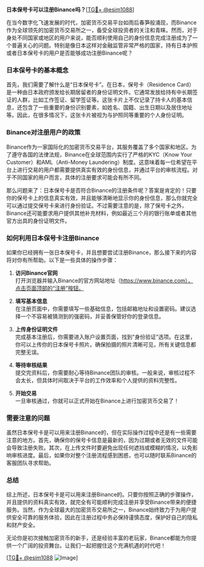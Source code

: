 **日本保号卡可以注册Binance吗？**[[TG💪+ @esim1088](https://t.me/s/esim1088)]

在当今数字化飞速发展的时代，加密货币交易平台如雨后春笋般涌现，而Binance作为全球领先的加密货币交易所之一，备受全球投资者的关注和青睐。然而，对于身处不同国家或地区的用户来说，能否顺利使用自己的身份信息完成注册成为了一个普遍关心的问题。特别是像日本这样对金融监管非常严格的国家，持有日本护照或者日本保号卡的用户是否能够成功注册Binance呢？

### 日本保号卡的基本概念

首先，我们需要了解什么是“日本保号卡”。在日本，保号卡（Residence Card）是一种由日本政府颁发给长期居留者的身份证明文件。它通常发放给持有中长期签证的人群，比如工作签证、留学签证等。这张卡片上不仅记录了持卡人的基本信息，还包含了一些重要的身份识别要素，如姓名、国籍、出生日期以及居住地址等。因此，在很多情况下，这张卡片被视为与护照同等重要的个人身份证明。

### Binance对注册用户的政策

Binance作为一家国际化的加密货币交易平台，其服务覆盖了多个国家和地区。为了遵守各国的法律法规，Binance在全球范围内实行了严格的KYC（Know Your Customer）和AML（Anti-Money Laundering）制度。这意味着每一位希望在平台上进行交易的用户都需要提供真实有效的身份信息，并通过平台的审核流程。对于不同国家的用户而言，具体的注册要求可能会有所不同。

那么问题来了：日本保号卡是否符合Binance的注册条件呢？答案是肯定的！只要你的保号卡上的信息真实有效，并且能够清晰地显示你的身份信息，那么你就完全可以通过提交保号卡来进行身份验证。不过需要注意的是，除了保号卡之外，Binance还可能要求用户提供其他补充材料，例如最近三个月的银行账单或者其他官方出具的身份证明文件。

### 如何利用日本保号卡注册Binance

如果你已经拥有一张日本保号卡，并且想要尝试注册Binance，那么接下来的内容将对你有所帮助。以下是一些具体的操作步骤：

1. **访问Binance官网**  
   打开浏览器并输入Binance的官方网站地址（https://www.binance.com），点击页面顶部的“注册”按钮。

2. **填写基本信息**  
   在注册页面中，你需要填写一些基础信息，包括邮箱地址和设置密码。建议选择一个不容易被猜测到的强密码，并妥善保管好你的登录信息。

3. **上传身份证明文件**  
   完成基本注册后，你需要进入账户设置页面，找到“身份验证”选项。在这里，你可以上传你的日本保号卡照片。确保拍摄的照片清晰可见，所有关键信息都完整无误。

4. **等待审核结果**  
   提交完资料后，你需要耐心等待Binance团队的审核。一般来说，审核过程不会太长，但具体时间取决于平台的工作效率和个人提供的资料完整性。

5. **开始交易**  
   一旦审核通过，你就可以正式开始在Binance上进行加密货币交易了！

### 需要注意的问题

虽然日本保号卡是可以用来注册Binance的，但在实际操作过程中还是有一些需要注意的地方。首先，确保你的保号卡信息是最新的，因为过期或者无效的文件可能会导致注册失败。其次，在上传文件时要避免出现任何遮挡或模糊的情况，以免影响审核进度。最后，如果你对整个注册流程感到困惑，也可以随时联系Binance的客服团队寻求帮助。

### 总结

综上所述，日本保号卡是可以用来注册Binance的。只要你按照正确的步骤操作，并且提供的资料真实有效，就完全有可能顺利完成注册并享受Binance带来的便捷服务。当然，作为全球最大的加密货币交易所之一，Binance始终致力于为用户提供安全可靠的服务体验，因此在注册过程中务必保持谨慎态度，保护好自己的隐私和财产安全。

无论你是初次接触加密货币的新手，还是经验丰富的老玩家，Binance都能为你提供一个广阔的投资舞台。让我们一起把握住这个充满机遇的时代吧！

[[TG💪+ @esim1088](https://t.me/s/esim1088) ![Image](https://i.postimg.cc/4NQfJmqS/Snipaste-2025-05-13-00-14-12.png)]